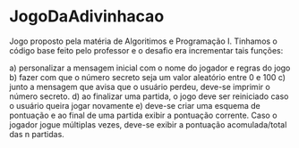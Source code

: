 # JogoDaAdivinhacao

Jogo proposto pela matéria de Algoritimos e Programação I.
Tinhamos o código base feito pelo professor e o desafio era incrementar tais funções:

a) personalizar a mensagem inicial com o nome do jogador e regras do jogo
b) fazer com que o número secreto seja um valor aleatório entre 0 e 100
c) junto a mensagem que avisa que o usuário perdeu, deve-se imprimir o número secreto.
d) ao finalizar uma partida, o jogo deve ser reiniciado caso o usuário queira jogar novamente
e) deve-se criar uma esquema de pontuação e ao final de uma partida exibir a pontuação corrente. Caso o jogador jogue
múltiplas vezes, deve-se exibir a pontuação acomulada/total das n partidas.
